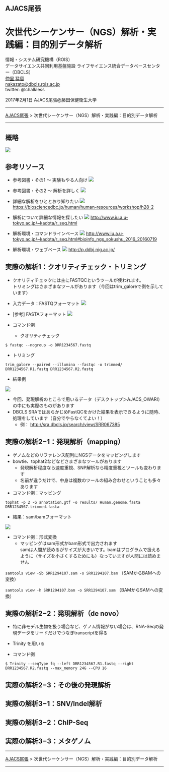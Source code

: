 ## AJACS尾張
# 次世代シーケンサー（NGS）解析・実践編：目的別データ解析

情報・システム研究機構（ROIS）  
データサイエンス共同利用基盤施設
ライフサイエンス統合データベースセンター（DBCLS）  
[仲里 猛留](http://data.dbcls.jp/~nakazato/)  
nakazato@dbcls.rois.ac.jp  
twitter: @chalkless

2017年2月1日 AJACS尾張@藤田保健衛生大学

----

[AJACS尾張](http://events.biosciencedb.jp/training/ajacs64/) > 次世代シーケンサー（NGS）解析・実践編：目的別データ解析

----

## 概略
  [![](images/ajacs64.nakazato.pm.004.png)]()

## 参考リソース
  - 参考図書・その1 〜 実験もやる人向け
    [![](images/ajacs64.nakazato.pm.006.png)]()

  - 参考図書・その2 〜 解析を詳しく
    [![](images/ajacs64.nakazato.pm.007.png)]()

  - 詳細な解析をひととおり知りたい
    [![](images/ajacs64.nakazato.pm.008.png)]()
    https://biosciencedbc.jp/human/human-resources/workshop/h28-2

  - 解析について詳細な情報を探したい
    [![](images/ajacs64.nakazato.pm.009.png)]()
    http://www.iu.a.u-tokyo.ac.jp/~kadota/r_seq.html

  - 解析環境・コマンドラインベース
    [![](images/ajacs64.nakazato.pm.010.png)]()
    http://www.iu.a.u-tokyo.ac.jp/~kadota/r_seq.html#bioinfo_ngs_sokushu_2016_20160719

  - 解析環境・ウェブベース
    [![](images/ajacs64.nakazato.pm.011.png)]()
    http://p.ddbj.nig.ac.jp/


## 実際の解析1：クオリティチェック・トリミング
- クオリティチェックには主にFASTQCというツールが使われます。  
トリミングはさまざまなツールがあります（今回はtrim_galoreで例を示しています）

- 入力データ：FASTQフォーマット
[![](images/ajacs64.nakazato.pm.014.png)]()

- [参考] FASTAフォーマット
[![](images/ajacs64.nakazato.pm.015.png)]()


- コマンド例
  - クオリティチェック

`$ fastqc --nogroup -o DRR1234567.fastq`

  - トリミング

`trim_galore --paired --illumina --fastqc -o trimmed/ DRR1234567.R1.fastq DRR1234567.R2.fastq`

  - 結果例

  [![](images/ajacs64.nakazato.pm.017.png)]()

  - 今回、発現解析のところで用いるデータ（デスクトップ＞AJACS_OWARI）の中にも実際のものがあります
  - DBCLS SRAではあらかじめFastQCをかけた結果を表示できるように随時、処理をしています（自分でやらなくてよい！）
    - 例： http://sra.dbcls.jp/search/view/SRR067385


## 実際の解析2−1：発現解析（mapping）

- ゲノムなどのリファレンス配列にNGSデータをマッピングします
- bowtie、tophat2などなどさまざまなツールがあります
  - 発現解析程度なら速度重視、SNP解析なら精度重視とツールも変わります
  - 名前が違うだけで、中身は複数のツールの組み合わせということも多々あります
- コマンド例：マッピング

`tophat -p 2 -G annotation.gtf -o results/ Human.genome.fasta DRR1234567.trimmed.fasta`

- 結果：sam/bamフォーマット

[![](images/ajacs64.nakazato.pm.021.png)]()


- コマンド例：形式変換
  - マッピングはsam形式かbam形式で出力されます  
  samは人間が読めるがサイズが大きいです。bamはプログラムで扱えるように（サイズを小さくするためにも）なっていますが人間には読めません

`samtools view -Sb SRR1294107.sam -o SRR1294107.bam` （SAMからBAMへの変換）

`samtools view -h SRR1294107.bam -o SRR1294107.sam` （BAMからSAMへの変換）

## 実際の解析2−2：発現解析（de novo）
- 特に非モデル生物を扱う場合など、ゲノム情報がない場合は、RNA-Seqの発現データをリードだけでつなぎtranscriptを得る
- Trinity を用いる

- コマンド例

`$ Trinity --seqType fq --left DRR1234567.R1.fastq --right DRR1234567.R2.fastq --max_memory 24G --CPU 16`

## 実際の解析2−3：その後の発現解析


## 実際の解析3−1：SNV/Indel解析


## 実際の解析3−2：ChIP-Seq


## 実際の解析3−3：メタゲノム



----

[AJACS尾張](http://events.biosciencedb.jp/training/ajacs64/) > 次世代シーケンサー（NGS）解析・実践編：目的別データ解析

----

